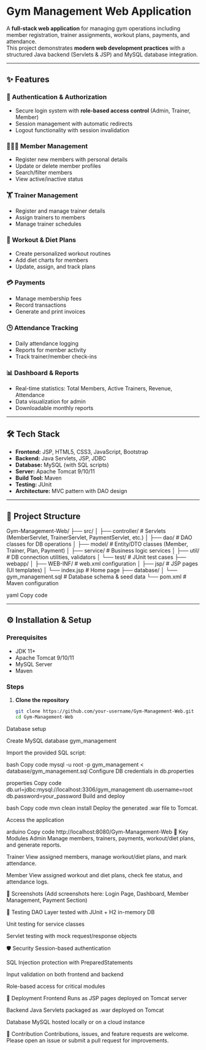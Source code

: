 # Gym Management Web Application

A **full-stack web application** for managing gym operations including member registration, trainer assignments, workout plans, payments, and attendance.  
This project demonstrates **modern web development practices** with a structured Java backend (Servlets & JSP) and MySQL database integration.

---

## ✨ Features

### 🔐 Authentication & Authorization
- Secure login system with **role-based access control** (Admin, Trainer, Member)
- Session management with automatic redirects
- Logout functionality with session invalidation

### 🧑‍🤝‍🧑 Member Management
- Register new members with personal details
- Update or delete member profiles
- Search/filter members
- View active/inactive status

### 🏋️ Trainer Management
- Register and manage trainer details
- Assign trainers to members
- Manage trainer schedules

### 📅 Workout & Diet Plans
- Create personalized workout routines
- Add diet charts for members
- Update, assign, and track plans

### 💳 Payments
- Manage membership fees
- Record transactions
- Generate and print invoices

### 🕒 Attendance Tracking
- Daily attendance logging
- Reports for member activity
- Track trainer/member check-ins

### 📊 Dashboard & Reports
- Real-time statistics: Total Members, Active Trainers, Revenue, Attendance
- Data visualization for admin
- Downloadable monthly reports

---

## 🛠️ Tech Stack

- **Frontend:** JSP, HTML5, CSS3, JavaScript, Bootstrap  
- **Backend:** Java Servlets, JSP, JDBC  
- **Database:** MySQL (with SQL scripts)  
- **Server:** Apache Tomcat 9/10/11  
- **Build Tool:** Maven  
- **Testing:** JUnit  
- **Architecture:** MVC pattern with DAO design  

---

## 📂 Project Structure

Gym-Management-Web/
├── src/
│ ├── controller/ # Servlets (MemberServlet, TrainerServlet, PaymentServlet, etc.)
│ ├── dao/ # DAO classes for DB operations
│ ├── model/ # Entity/DTO classes (Member, Trainer, Plan, Payment)
│ ├── service/ # Business logic services
│ ├── util/ # DB connection utilities, validators
│ └── test/ # JUnit test cases
├── webapp/
│ ├── WEB-INF/ # web.xml configuration
│ ├── jsp/ # JSP pages (UI templates)
│ └── index.jsp # Home page
├── database/
│ └── gym_management.sql # Database schema & seed data
└── pom.xml # Maven configuration

yaml
Copy code

---

## ⚙️ Installation & Setup

### Prerequisites
- JDK 11+  
- Apache Tomcat 9/10/11  
- MySQL Server  
- Maven  

### Steps
1. **Clone the repository**
   ```bash
   git clone https://github.com/your-username/Gym-Management-Web.git
   cd Gym-Management-Web
Database setup

Create MySQL database gym_management

Import the provided SQL script:

bash
Copy code
mysql -u root -p gym_management < database/gym_management.sql
Configure DB credentials in db.properties

properties
Copy code
db.url=jdbc:mysql://localhost:3306/gym_management
db.username=root
db.password=your_password
Build and deploy

bash
Copy code
mvn clean install
Deploy the generated .war file to Tomcat.

Access the application

arduino
Copy code
http://localhost:8080/Gym-Management-Web
🔑 Key Modules
Admin
Manage members, trainers, payments, workout/diet plans, and generate reports.

Trainer
View assigned members, manage workout/diet plans, and mark attendance.

Member
View assigned workout and diet plans, check fee status, and attendance logs.

📸 Screenshots
(Add screenshots here: Login Page, Dashboard, Member Management, Payment Section)

🧪 Testing
DAO Layer tested with JUnit + H2 in-memory DB

Unit testing for service classes

Servlet testing with mock request/response objects

🛡️ Security
Session-based authentication

SQL Injection protection with PreparedStatements

Input validation on both frontend and backend

Role-based access for critical modules

🚀 Deployment
Frontend
Runs as JSP pages deployed on Tomcat server

Backend
Java Servlets packaged as .war deployed on Tomcat

Database
MySQL hosted locally or on a cloud instance

🤝 Contribution
Contributions, issues, and feature requests are welcome.
Please open an issue or submit a pull request for improvements.
